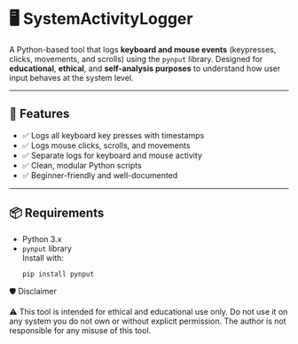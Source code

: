 # 🖥️ SystemActivityLogger

A Python-based tool that logs **keyboard and mouse events** (keypresses, clicks, movements, and scrolls) using the `pynput` library. Designed for **educational**, **ethical**, and **self-analysis purposes** to understand how user input behaves at the system level.

---

## 📌 Features

- ✅ Logs all keyboard key presses with timestamps
- ✅ Logs mouse clicks, scrolls, and movements
- ✅ Separate logs for keyboard and mouse activity
- ✅ Clean, modular Python scripts
- ✅ Beginner-friendly and well-documented

---

## 📦 Requirements

- Python 3.x  
- `pynput` library  
  Install with:
  ```bash
  pip install pynput

  
🛡️ Disclaimer

⚠️ This tool is intended for ethical and educational use only.
Do not use it on any system you do not own or without explicit permission.
The author is not responsible for any misuse of this tool.
